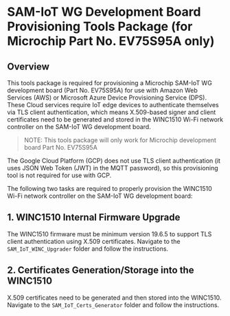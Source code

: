 # SAM-IoT WG Development Board Provisioning Tools Package (for Microchip Part No. EV75S95A only) 

## Overview

This tools package is required for provisioning a Microchip SAM-IoT WG development board (Part No. EV75S95A) for use with Amazon Web Services (AWS) or Microsoft Azure Device Provisioning Service (DPS).  These Cloud services require IoT edge devices to authenticate themselves via TLS client authentication, which means X.509-based signer and client certificates need to be generated and stored in the WINC1510 Wi-Fi network controller on the SAM-IoT WG development board.

> NOTE: This tools package will only work for Microchip development board Part No. EV75S95A

The Google Cloud Platform (GCP) does not use TLS client authentication (it uses JSON Web Token (JWT) in the MQTT password), so this provisioning tool is not required for use with GCP.

The following two tasks are required to properly provision the WINC1510 Wi-Fi network controller on the SAM-IoT WG development board:

## 1. WINC1510 Internal Firmware Upgrade

The WINC1510 firmware must be minimum version 19.6.5 to support TLS client authentication using X.509 certificates.  Navigate to the `SAM_IoT_WINC_Upgrader` folder and follow the instructions.

## 2. Certificates Generation/Storage into the WINC1510

X.509 certificates need to be generated and then stored into the WINC1510.  Navigate to the  `SAM_IoT_Certs_Generator` folder and follow the instructions.

